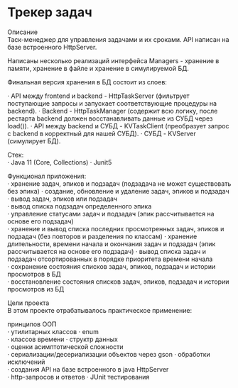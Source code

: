 # Трекер задач    
Описание    
Таск-менеджер для управления задачами и их сроками. API написан на базе встроенного HttpServer. 
    
Написаны несколько реализаций интерфейса Managers - хранение в памяти, хранение в файле и хранение в симулируемой БД.
    
Финальная версия хранения в БД состоит из слоев:    

· API между frontend и backend - HttpTaskServer (фильтрует поступающие запросы и запускает соответствующие процедуры на backend).
· Backend - HttpTaskManager (содержит всю логику, после рестарта backend должен восстанавливать данные из СУБД через load()).
· API между backend и СУБД - KVTaskClient (преобразует запрос с backend в корректный для нашей СУБД).
· СУБД - KVServer (симулирует БД).    

Стек:   
· Java 11 (Core, Collections)
· Junit5  
    
Функционал приложения:      
· хранение задач, эпиков и подзадач (подзадача не может существовать без эпика)
· создание, обновление и удаление задач, эпиков и подзадач    
· вывод задач, эпиков или подзадач    
· вывод списка подзадач определенного эпика   
· управление статусами задач и подзадач (эпик рассчитывается на основе его подзадач)  
· хранение и вывод списка последних просмотренных задач, эпиков и подзадач (без повторов и разделения по классам)
· хранение длительности, времени начала и окончания задач и подзадач (эпик рассчитывается на основе его подзадач)
· вывод списка задач и подзадач отсортированных в порядке приоритета времени начала   
· сохранение состояния списков задач, эпиков, подзадач и истории просмотров в БД  
· восстановление состояния списков задач, эпиков, подзадач и истории просмотров из БД 

Цели проекта    
В этом проекте отрабатывалось практическое применение:  
    
принципов ООП   
· утилитарных классов
· enum    
· классов времени
· структр данных  
· оценки асимптотической сложности    
· сериализации/десериализации объектов через gson
· обработки исключений    
· создания API на базе встроенного в java HttpServer  
· http-запросов и ответов
· JUnit тестирования  